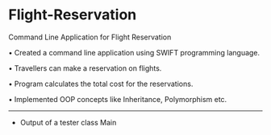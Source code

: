 # Flight-Reservation
Command Line Application for Flight Reservation

•	Created a command line application using SWIFT programming language.

•	Travellers can make a reservation on flights.

•	Program calculates the total cost for the reservations.

•	Implemented OOP concepts like Inheritance, Polymorphism etc.


---
* Output of a tester class Main 

